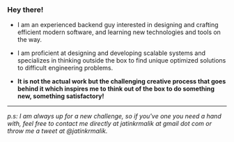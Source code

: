 ### Hey there!

<!--
**jatinkrmalik/jatinkrmalik** is a ✨ _special_ ✨ repository because its `README.md` (this file) appears on your GitHub profile.

Here are some ideas to get you started:

- 🔭 I’m currently working on ...
- 🌱 I’m currently learning ...
- 👯 I’m looking to collaborate on ...
- 🤔 I’m looking for help with ...
- 💬 Ask me about ...
- 📫 How to reach me: ...
- 😄 Pronouns: ...
- ⚡ Fun fact: ...
-->

- I am an experienced backend guy interested in designing and crafting efficient modern software, and learning new technologies and tools on the way.

- I am proficient at designing and developing scalable systems and specializes in thinking outside the box to find unique optimized solutions to difficult engineering problems.

- **It is not the actual work but the challenging creative process that goes behind it which inspires me to think out of the box to do something new, something satisfactory!**


---


_p.s: I am always up for a new challenge, so if you've one you need a hand with, feel free to contact me directly at jatinkrmalik at gmail dot com or throw me a tweet at @jatinkrmalik._
